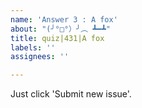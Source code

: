 ```yaml
---
name: 'Answer 3 : A fox'
about: "(╯°□°）╯︵ ┻━┻"
title: quiz|431|A fox
labels: ''
assignees: ''

---
```


Just click 'Submit new issue'.
